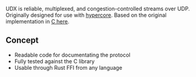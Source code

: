 UDX is reliable, multiplexed, and congestion-controlled streams over UDP. Originally designed for use with  [hypercore](https://github.com/holepunchto/hypercore). Based on the original implementation in [C here](https://github.com/holepunchto/libudx).

## Concept

* Readable code for documentating the protocol
* Fully tested against the C library
* Usable through Rust FFI from any language
